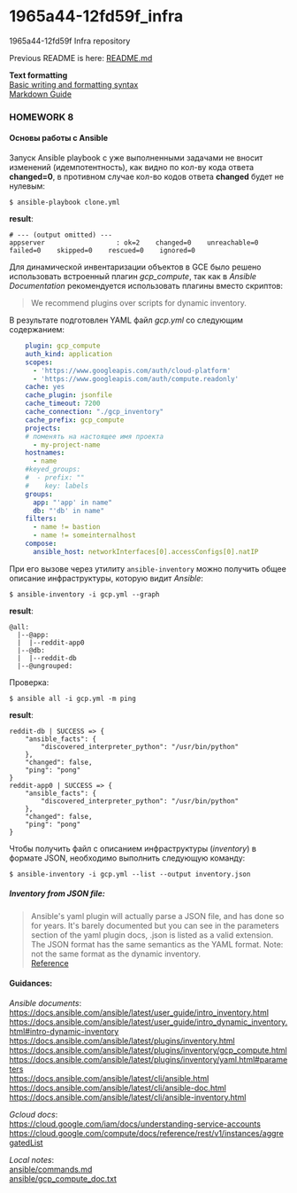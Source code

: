 # 1965a44-12fd59f_infra
1965a44-12fd59f Infra repository

Previous README is here: [README.md](README01.md)

**Text formatting**  
[Basic writing and formatting syntax](https://help.github.com/en/github/writing-on-github/basic-writing-and-formatting-syntax)  
[Markdown Guide](https://www.markdownguide.org/basic-syntax)



### HOMEWORK 8
#### Основы работы с Ansible
Запуск Ansible playbook с уже выполненными задачами не вносит изменений (идемпотентность), как видно по кол-ву кода ответа **changed=0**, в противном случае кол-во кодов ответа **changed** будет не нулевым:

`$ ansible-playbook clone.yml`

**result**:

    # --- (output omitted) ---    
    appserver                  : ok=2    changed=0    unreachable=0    failed=0    skipped=0    rescued=0    ignored=0

Для динамической инвентаризации объектов в GCE было решено использовать встроенный плагин _gcp\_compute_, так как в _Ansible Documentation_ рекомендуется использовать плагины вместо скриптов:
> We recommend plugins over scripts for dynamic inventory.

В результате подготовлен YAML файл _gcp.yml_ со следующим содержанием:
```yaml
    plugin: gcp_compute
    auth_kind: application
    scopes:
      - 'https://www.googleapis.com/auth/cloud-platform'
      - 'https://www.googleapis.com/auth/compute.readonly'
    cache: yes
    cache_plugin: jsonfile
    cache_timeout: 7200
    cache_connection: "./gcp_inventory"
    cache_prefix: gcp_compute
    projects:
    # поменять на настоящее имя проекта
      - my-project-name
    hostnames:
      - name
    #keyed_groups:
    #  - prefix: ""
    #    key: labels
    groups:
      app: "'app' in name"
      db: "'db' in name"
    filters:
      - name != bastion
      - name != someinternalhost
    compose:
      ansible_host: networkInterfaces[0].accessConfigs[0].natIP
```
При его вызове через утилиту `ansible-inventory` можно получить общее описание инфраструктуры, которую видит _Ansible_:

`$ ansible-inventory -i gcp.yml --graph`

**result**:

    @all:
      |--@app:
      |  |--reddit-app0
      |--@db:
      |  |--reddit-db
      |--@ungrouped:

Проверка:

`$ ansible all -i gcp.yml -m ping`

**result**:

    reddit-db | SUCCESS => {
        "ansible_facts": {
            "discovered_interpreter_python": "/usr/bin/python"
        },
        "changed": false,
        "ping": "pong"
    }
    reddit-app0 | SUCCESS => {
        "ansible_facts": {
            "discovered_interpreter_python": "/usr/bin/python"
        },
        "changed": false,
        "ping": "pong"
    }

Чтобы получить файл с описанием инфраструктуры (_inventory_) в формате JSON, необходимо выполнить следующую команду:

`$ ansible-inventory -i gcp.yml --list --output inventory.json`


##### Inventory from JSON file:
> Ansible's yaml plugin will actually parse a JSON file, and has done so for years.
> It's barely documented but you can see in the parameters section of the yaml plugin docs, .json is listed as a valid extension.
> The JSON format has the same semantics as the YAML format.
> Note: not the same format as the dynamic inventory.  
[Reference](https://stackoverflow.com/questions/48680425/how-to-use-json-file-consisting-of-host-info-as-input-to-ansible-inventory)



#### Guidances:
_Ansible documents_:  
https://docs.ansible.com/ansible/latest/user_guide/intro_inventory.html  
https://docs.ansible.com/ansible/latest/user_guide/intro_dynamic_inventory.html#intro-dynamic-inventory  
https://docs.ansible.com/ansible/latest/plugins/inventory.html  
https://docs.ansible.com/ansible/latest/plugins/inventory/gcp_compute.html  
https://docs.ansible.com/ansible/latest/plugins/inventory/yaml.html#parameters  
https://docs.ansible.com/ansible/latest/cli/ansible.html  
https://docs.ansible.com/ansible/latest/cli/ansible-doc.html  
https://docs.ansible.com/ansible/latest/cli/ansible-inventory.html

_Gcloud docs_:  
https://cloud.google.com/iam/docs/understanding-service-accounts  
https://cloud.google.com/compute/docs/reference/rest/v1/instances/aggregatedList

_Local notes_:  
[ansible/commands.md](ansible/commands.md)  
[ansible/gcp_compute_doc.txt](ansible/gcp_compute_doc.txt)
